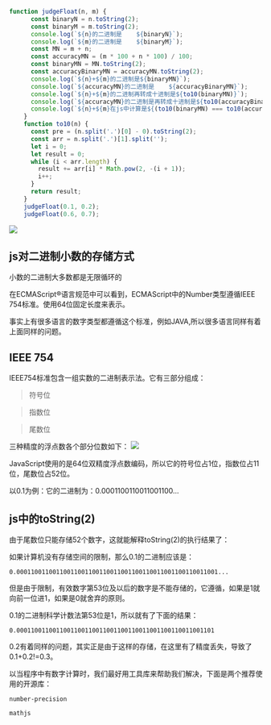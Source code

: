 ```js
function judgeFloat(n, m) {
      const binaryN = n.toString(2);
      const binaryM = m.toString(2);
      console.log(`${n}的二进制是    ${binaryN}`);
      console.log(`${m}的二进制是    ${binaryM}`);
      const MN = m + n;
      const accuracyMN = (m * 100 + n * 100) / 100;
      const binaryMN = MN.toString(2);
      const accuracyBinaryMN = accuracyMN.toString(2);
      console.log(`${n}+${m}的二进制是${binaryMN}`);
      console.log(`${accuracyMN}的二进制是    ${accuracyBinaryMN}`);
      console.log(`${n}+${m}的二进制再转成十进制是${to10(binaryMN)}`);
      console.log(`${accuracyMN}的二进制是再转成十进制是${to10(accuracyBinaryMN)}`);
      console.log(`${n}+${m}在js中计算是${(to10(binaryMN) === to10(accuracyBinaryMN)) ? '' : '不'}准确的`);
    }
    function to10(n) {
      const pre = (n.split('.')[0] - 0).toString(2);
      const arr = n.split('.')[1].split('');
      let i = 0;
      let result = 0;
      while (i < arr.length) {
        result += arr[i] * Math.pow(2, -(i + 1));
        i++;
      }
      return result;
    }
    judgeFloat(0.1, 0.2);
    judgeFloat(0.6, 0.7);
```
![](https://mmbiz.qpic.cn/mmbiz_png/aDoYvepE5x3eYibkd6ffhX7bAU7VMuGzic2QQpNMcqRSUR1tgNBGTVmel2wwGqubxWVMQKDNevfZlx8OuvYIGeyw/640?wx_fmt=png&tp=webp&wxfrom=5&wx_lazy=1&wx_co=1)
 
## js对二进制小数的存储方式
小数的二进制大多数都是无限循环的
 
在ECMAScript®语言规范中可以看到，ECMAScript中的Number类型遵循IEEE 754标准。使用64位固定长度来表示。

事实上有很多语言的数字类型都遵循这个标准，例如JAVA,所以很多语言同样有着上面同样的问题。

##  IEEE 754
IEEE754标准包含一组实数的二进制表示法。它有三部分组成：

> 符号位

> 指数位

> 尾数位

三种精度的浮点数各个部分位数如下：
![](https://mmbiz.qpic.cn/mmbiz_png/aDoYvepE5x3eYibkd6ffhX7bAU7VMuGzicVHe23FOYGkTFK7hYKqMpQ4ia8KQ4eZlRfkibPxwWBIn8XiaepZ73CicY0g/640?wx_fmt=png&tp=webp&wxfrom=5&wx_lazy=1&wx_co=1)

JavaScript使用的是64位双精度浮点数编码，所以它的符号位占1位，指数位占11位，尾数位占52位。

以0.1为例：它的二进制为：0.0001100110011001100...

## js中的toString(2)
由于尾数位只能存储52个数字，这就能解释toString(2)的执行结果了：

如果计算机没有存储空间的限制，那么0.1的二进制应该是：

`0.00011001100110011001100110011001100110011001100110011001...`

但是由于限制，有效数字第53位及以后的数字是不能存储的，它遵循，如果是1就向前一位进1，如果是0就舍弃的原则。

0.1的二进制科学计数法第53位是1，所以就有了下面的结果：

`0.0001100110011001100110011001100110011001100110011001101`

0.2有着同样的问题，其实正是由于这样的存储，在这里有了精度丢失，导致了0.1+0.2!=0.3。

以当程序中有数字计算时，我们最好用工具库来帮助我们解决，下面是两个推荐使用的开源库：

`number-precision`

`mathjs`
